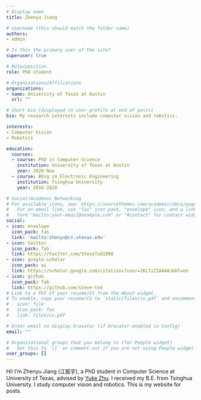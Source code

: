 ```yaml
---
# Display name
title: Zhenyu Jiang

# Username (this should match the folder name)
authors:
- admin

# Is this the primary user of the site?
superuser: true

# Role/position
role: PhD student

# Organizations/Affiliations
organizations:
- name: University of Texas at Austin
  url: ""

# Short bio (displayed in user profile at end of posts)
bio: My research interests include computer vision and robotics.

interests:
- Computer Vision
- Robotics

education:
  courses:
  - course: PhD in Computer Science
    institution: University of Texas at Austin
    year: 2020-Now
  - course: BEng in Electronic Engineering
    institution: Tsinghua University
    year: 2016-2020

# Social/Academic Networking
# For available icons, see: https://sourcethemes.com/academic/docs/page-builder/#icons
#   For an email link, use "fas" icon pack, "envelope" icon, and a link in the
#   form "mailto:your-email@example.com" or "#contact" for contact widget.
social:
- icon: envelope
  icon_pack: fas
  link: 'mailto:zhenyu@cs.utexas.edu'
- icon: twitter
  icon_pack: fab
  link: https://twitter.com/SteveTod1998
- icon: google-scholar
  icon_pack: ai
  link: https://scholar.google.com/citations?user=2KLTzZIAAAAJ&hl=en
- icon: github
  icon_pack: fab
  link: https://github.com/steve-tod
# Link to a PDF of your resume/CV from the About widget.
# To enable, copy your resume/CV to `static/files/cv.pdf` and uncomment the lines below.
# - icon: file
#   icon_pack: fas
#   link: files/cv.pdf

# Enter email to display Gravatar (if Gravatar enabled in Config)
email: ""

# Organizational groups that you belong to (for People widget)
#   Set this to `[]` or comment out if you are not using People widget.
user_groups: []
---
```


Hi! I’m Zhenyu Jiang (江振宇), a PhD student in Computer Science at University of Texas, advised by [Yuke Zhu](https://www.cs.utexas.edu/~yukez/). I received my B.E. from Tsinghua University. I study computer vision and robotics. This is my website for posts.
